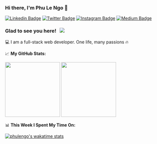 ### Hi there, I'm Phu Le Ngo 👋
[![Linkedin Badge](https://img.shields.io/badge/-LinkedIn-0e76a8?style=flat-square&logo=Linkedin&logoColor=white)](https://linkedin.com/in/phulengo)
[![Twitter Badge](https://img.shields.io/badge/-Twitter-00acee?style=flat-square&logo=Twitter&logoColor=white)](https://twitter.com/phulengo)
[![Instagram Badge](https://img.shields.io/badge/-Instagram-e4405f?style=flat-square&logo=Instagram&logoColor=white)](https://instagram.com/phulengo/)
[![Medium Badge](https://img.shields.io/badge/medium-%2312100E.svg?&style=for-square&logo=medium&logoColor=white)](https://medium.com/phulengo)

### Glad to see you here! &nbsp; ![](https://visitor-badge.glitch.me/badge?page_id=phulengo)
💻 I am a full-stack web developer. One life, many passions 🔥

📈 **My GitHub Stats:**
<p>
  <img height="180em" src="https://github-readme-stats.vercel.app/api?username=phulengo&show_icons=true&hide_border=true&&count_private=true&include_all_commits=true" />
  <img height="180em" src="https://github-readme-stats.vercel.app/api/top-langs/?username=phulengo&exclude_repo=KNN-Image-Classification&show_icons=true&hide_border=true&layout=compact&langs_count=8"/>
</p>

📊 **This Week I Spent My Time On:**

[![phulengo's wakatime stats](https://github-readme-stats.vercel.app/api/wakatime?username=phulengo)](https://github.com/phulengo)

<!--
**phulengo/phulengo** is a ✨ _special_ ✨ repository because its `README.md` (this file) appears on your GitHub profile.

Here are some ideas to get you started:

- 🔭 I’m currently working on ...
- 🌱 I’m currently learning ...
- 👯 I’m looking to collaborate on ...
- 🤔 I’m looking for help with ...
- 💬 Ask me about ...
- 📫 How to reach me: ...
- 😄 Pronouns: ...
- ⚡ Fun fact: ...
-->

